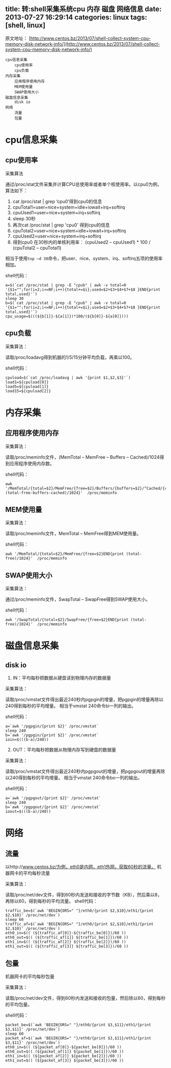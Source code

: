 title: 转:shell采集系统cpu 内存 磁盘 网络信息
date: 2013-07-27 16:29:14
categories: linux
tags: [shell, linux]
---

原文地址：
[http://www.centos.bz/2013/07/shell-collect-system-cpu-memory-disk-network-info/](http://www.centos.bz/2013/07/shell-collect-system-cpu-memory-disk-network-info/)

```
cpu信息采集
	cpu使用率
	cpu负载
内存采集
	应用程序使用内存
	MEM使用量
	SWAP使用大小
磁盘信息采集
	disk io
网络
	流量
	包量
```
<!--more-->

# cpu信息采集

## cpu使用率

采集算法

通过/proc/stat文件采集并计算CPU总使用率或者单个核使用率。以cpu0为例，算法如下：

1. cat /proc/stat | grep ‘cpu0’得到cpu0的信息
2. cpuTotal1=user+nice+system+idle+iowait+irq+softirq
3. cpuUsed1=user+nice+system+irq+softirq
4. sleep 30秒
5. 再次cat /proc/stat | grep 'cpu0' 得到cpu的信息
6. cpuTotal2=user+nice+system+idle+iowait+irq+softirq
7. cpuUsed2=user+nice+system+irq+softirq
8. 得到cpu0 在30秒内的单核利用率：
(cpuUsed2 – cpuUsed1) * 100 / (cpuTotal2 – cpuTotal1)

相当于使用``top –d 30``命令，把user、nice、system、irq、softirq五项的使用率相加。

shell代码：

	a=$(`cat /proc/stat | grep -E "cpub" | awk -v total=0 '{$1="";for(i=2;i<=NF;i++){total+=$i};used=$2+$3+$4+$7+$8 }END{print total,used}'`)
	sleep 30
	b=$(`cat /proc/stat | grep -E "cpub" | awk -v total=0 '{$1="";for(i=2;i<=NF;i++){total+=$i};used=$2+$3+$4+$7+$8 }END{print total,used}'`)
	cpu_usage=$(((${b[1]}-${a[1]})*100/(${b[0]}-${a[0]})))

## cpu负载

采集算法：

读取/proc/loadavg得到机器的1/5/15分钟平均负载，再乘以100。

shell代码：

	cpuload=$(`cat /proc/loadavg | awk '{print $1,$2,$3}'`)
	load1=${cpuload[0]}
	load5=${cpuload[1]}
	load15=${cpuload[2]}



# 内存采集

## 应用程序使用内存

采集算法：

读取/proc/meminfo文件，(MemTotal – MemFree – Buffers – Cached)/1024得到应用程序使用内存数。

shell代码：

	awk '/MemTotal/{total=$2}/MemFree/{free=$2}/Buffers/{buffers=$2}/^Cached/{cached=$2}END{print (total-free-buffers-cached)/1024}'  /proc/meminfo

## MEM使用量

采集算法：

读取/proc/meminfo文件，MemTotal – MemFree得到MEM使用量。

shell代码：

	awk '/MemTotal/{total=$2}/MemFree/{free=$2}END{print (total-free)/1024}'  /proc/meminfo

## SWAP使用大小

采集算法：

通过/proc/meminfo文件，SwapTotal – SwapFree得到SWAP使用大小。

shell代码：

	awk '/SwapTotal/{total=$2}/SwapFree/{free=$2}END{print (total-free)/1024}'  /proc/meminfo



# 磁盘信息采集

## disk io

1. IN：平均每秒把数据从硬盘读到物理内存的数据量

采集算法：

读取/proc/vmstat文件得出最近240秒内pgpgin的增量，把pgpgin的增量再除以240得到每秒的平均增量。
相当于vmstat 240命令bi一列的输出。

shell代码：

	a=`awk '/pgpgin/{print $2}' /proc/vmstat`
	sleep 240
	b=`awk '/pgpgin/{print $2}' /proc/vmstat`
	ioin=$(((b-a)/240))

2. OUT：平均每秒把数据从物理内存写到硬盘的数据量

采集算法：

读取/proc/vmstat文件得出最近240秒内pgpgout的增量，把pgpgout的增量再除以240得到每秒的平均增量。
相当于vmstat 240命令bo一列的输出。

shell代码：

	a=`awk '/pgpgout/{print $2}' /proc/vmstat`
	sleep 240
	b=`awk '/pgpgout/{print $2}' /proc/vmstat`
	ioout=$(((b-a)/240))

# 网络

## 流量

以http://www.centos.bz/为例，eth0是内网，eth1外网，获取60秒的流量。
机器网卡的平均每秒流量

采集算法：

读取/proc/net/dev文件，得到60秒内发送和接收的字节数（KB），然后乘以8，再除以60，得到每秒的平均流量。
shell代码：

	traffic_be=$(`awk 'BEGIN{ORS=" "}/eth0/{print $2,$10}/eth1/{print $2,$10}' /proc/net/dev`)
	sleep 60
	traffic_af=$(`awk 'BEGIN{ORS=" "}/eth0/{print $2,$10}/eth1/{print $2,$10}' /proc/net/dev`)
	eth0_in=$(( (${traffic_af[0]}-${traffic_be[0]})/60 ))
	eth0_out=$(( (${traffic_af[1]} ${traffic_be[1]})/60 ))
	eth1_in=$(( (${traffic_af[2]} ${traffic_be[2]})/60 ))
	eth1_out=$(( (${traffic_af[3]} ${traffic_be[3]})/60 ))

## 包量

机器网卡的平均每秒包量

采集算法：

读取/proc/net/dev文件，得到60秒内发送和接收的包量，然后除以60，得到每秒的平均包量。

shell代码：

	packet_be=$(`awk 'BEGIN{ORS=" "}/eth0/{print $3,$11}/eth1/{print $3,$11}' /proc/net/dev`)
	sleep 60
	packet_af=$(`awk 'BEGIN{ORS=" "}/eth0/{print $3,$11}/eth1/{print $3,$11}' /proc/net/dev`)
	eth0_in=$(( (${packet_af[0]}-${packet_be[0]})/60 ))
	eth0_out=$(( (${packet_af[1]} ${packet_be[1]})/60 ))
	eth1_in=$(( (${packet_af[2]} ${packet_be[2]})/60 ))
	eth1_out=$(( (${packet_af[3]} ${packet_be[3]})/60 ))
